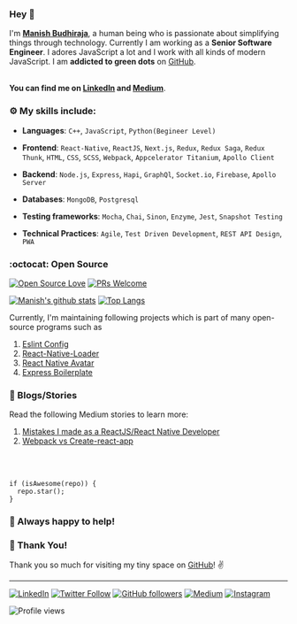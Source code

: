 ### Hey :wave:

I'm **[Manish Budhiraja](https://www.linkedin.com/in/imbudhiraja/)**, a human being who is passionate about simplifying things through technology.
Currently I am working as a **Senior Software Engineer**. I adores JavaScript a lot and I work with all kinds of modern JavaScript. I am **addicted to green dots** on [GitHub](https://github.com/imbudhiraja?tab=repositories).

<br /> **You can find me on [LinkedIn](https://www.linkedin.com/in/imbudhiraja/) and [Medium](https://medium.com/@imbudhiraja)**.


### :gear: My skills include:

- **Languages**: `C++`, `JavaScript`, `Python(Begineer Level)`

- **Frontend**: `React-Native`, `ReactJS`, `Next.js`, `Redux`, `Redux Saga`, `Redux Thunk`, `HTML`, `CSS`, `SCSS`, `Webpack`, `Appcelerator Titanium`, `Apollo Client`

- **Backend**: `Node.js`, `Express`, `Hapi`, `GraphQl`, `Socket.io`, `Firebase`, `Apollo Server`

- **Databases**: `MongoDB`, `Postgresql`

- **Testing frameworks**: `Mocha`, `Chai`, `Sinon`, `Enzyme`, `Jest`, `Snapshot Testing`

- **Technical Practices**: `Agile`, `Test Driven Development`, `REST API Design`, `PWA`


### :octocat: Open Source

[![Open Source Love](https://badges.frapsoft.com/os/v2/open-source.svg?v=103)](https://github.com/imbudhiraja) [![PRs Welcome](https://img.shields.io/badge/PRs-welcome-brightgreen.svg?style=flat&logo=github)](https://github.com/imbudhiraja/express-boilerplate)

[![Manish's github stats](https://github-readme-stats.vercel.app/api?username=imbudhiraja&show_icons=true)](https://github.com/imbudhiraja/)
[![Top Langs](https://github-readme-stats.vercel.app/api/top-langs/?username=imbudhiraja&layout=compact)](https://github.com/imbudhiraja)

Currently, I'm maintaining following projects which is part of many open-source programs such as

1. [Eslint Config](https://github.com/imbudhiraja/eslint-config-imbudhiraja)
2. [React-Native-Loader](https://github.com/imbudhiraja/react-native-lottie-loader)
3. [React Native Avatar](https://github.com/imbudhiraja/rn-avatar)
4. [Express Boilerplate](https://github.com/imbudhiraja/express-boilerplate)


### :book: Blogs/Stories

Read the following Medium stories to learn more:
1. [Mistakes I made as a ReactJS/React Native Developer](https://medium.com/@imbudhiraja/mistakes-i-made-as-a-reactjs-react-native-developer-af2e8e07d4d)
2. [Webpack vs Create-react-app](https://medium.com/@imbudhiraja/webpack-vs-create-react-app-cb72c47f8100)

<br />
<br />

```
if (isAwesome(repo)) {
  repo.star();
}
```

### :handshake: Always happy to help!
### :hugs: Thank You!
Thank you so much for visiting my tiny space on [GitHub](https://github.com/imbudhiraja/imbudhiraja)! :v:

----

[![LinkedIn](https://img.shields.io/static/v1.svg?label=LinkedIn&message=@imbudhiraja&logo=linkedin&style=flat&color=blue)](https://www.linkedin.com/in/imbudhiraja/) [![Twitter Follow](https://img.shields.io/twitter/follow/imbudhiraja?style=social)](https://twitter.com/imbudhiraja) [![GitHub followers](https://img.shields.io/github/followers/imbudhiraja.svg?label=Follow%20@imbudhiraja&style=social)](https://github.com/imbudhiraja/) [![Medium](https://img.shields.io/static/v1.svg?label=Medium&message=@imbudhiraja&logo=medium&style=flat&color=blue)](https://medium.com/@imbudhiraja) [![Instagram](https://img.shields.io/static/v1.svg?label=Instagram&message=iammanishbudhiraja&logo=instagram)](https://instagram.com/iammanishbudhiraja)


![Profile views](https://gpvc.arturio.dev/imbudhiraja)  
